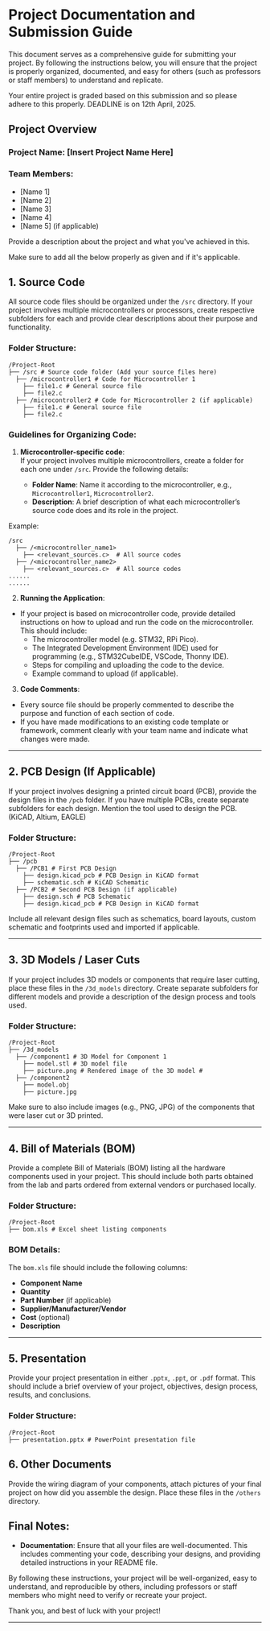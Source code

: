 # Project Documentation and Submission Guide

This document serves as a comprehensive guide for submitting your project. By following the instructions below, you will ensure that the project is properly organized, documented, and easy for others (such as professors or staff members) to understand and replicate.

Your entire project is graded based on this submission and so please adhere to this properly. DEADLINE is on 12th April, 2025.

## Project Overview

### Project Name: [Insert Project Name Here]
### Team Members:
- [Name 1]
- [Name 2]
- [Name 3]
- [Name 4]
- [Name 5] (if applicable)

Provide a description about the project and what you've achieved in this.

Make sure to add all the below properly as given and if it's applicable.

## 1. Source Code

All source code files should be organized under the `/src` directory. If your project involves multiple microcontrollers or processors, create respective subfolders for each and provide clear descriptions about their purpose and functionality.

### Folder Structure:
```plaintext
/Project-Root 
├── /src # Source code folder (Add your source files here) 
  ├── /microcontroller1 # Code for Microcontroller 1 
    ├── file1.c # General source file 
    ├── file2.c
  ├── /microcontroller2 # Code for Microcontroller 2 (if applicable) 
    ├── file1.c # General source file 
    ├── file2.c
```

### Guidelines for Organizing Code:
1. **Microcontroller-specific code**:  
   If your project involves multiple microcontrollers, create a folder for each one under `/src`. Provide the following details:
   
   - **Folder Name**: Name it according to the microcontroller, e.g., `Microcontroller1`, `Microcontroller2`.
   - **Description**: A brief description of what each microcontroller’s source code does and its role in the project.

Example:
```plaintext
/src 
  ├── /<microcontroller_name1> 
    ├── <relevant_sources.c>  # All source codes
  ├── /<microcontroller_name2> 
    ├── <relevant_sources.c>  # All source codes
......
......
```


2. **Running the Application**:
- If your project is based on microcontroller code, provide detailed instructions on how to upload and run the code on the microcontroller. This should include:
  - The microcontroller model (e.g. STM32, RPi Pico).
  - The Integrated Development Environment (IDE) used for programming (e.g., STM32CubeIDE, VSCode, Thonny IDE).
  - Steps for compiling and uploading the code to the device.
  - Example command to upload (if applicable).

3. **Code Comments**:
- Every source file should be properly commented to describe the purpose and function of each section of code.
- If you have made modifications to an existing code template or framework, comment clearly with your team name and indicate what changes were made.

---

## 2. PCB Design (If Applicable)

If your project involves designing a printed circuit board (PCB), provide the design files in the `/pcb` folder. If you have multiple PCBs, create separate subfolders for each design. Mention the tool used to design the PCB. (KiCAD, Altium, EAGLE)

### Folder Structure:
```plaintext
/Project-Root 
├── /pcb 
  ├── /PCB1 # First PCB Design 
    ├── design.kicad_pcb # PCB Design in KiCAD format 
    ├── schematic.sch # KiCAD Schematic 
  ├── /PCB2 # Second PCB Design (if applicable) 
    ├── design.sch # PCB Schematic
    ├── design.kicad_pcb # PCB Design in KiCAD format 
```
Include all relevant design files such as schematics, board layouts, custom schematic and footprints used and imported if applicable.

---

## 3. 3D Models / Laser Cuts

If your project includes 3D models or components that require laser cutting, place these files in the `/3d_models` directory. Create separate subfolders for different models and provide a description of the design process and tools used.

### Folder Structure:
```plaintext
/Project-Root 
├── /3d_models 
  ├── /component1 # 3D Model for Component 1 
    ├── model.stl # 3D model file 
    ├── picture.png # Rendered image of the 3D model #
  ├── /component2 
    ├── model.obj 
    ├── picture.jpg
```
Make sure to also include images (e.g., PNG, JPG) of the components that were laser cut or 3D printed.

---

## 4. Bill of Materials (BOM)

Provide a complete Bill of Materials (BOM) listing all the hardware components used in your project. This should include both parts obtained from the lab and parts ordered from external vendors or purchased locally.

### Folder Structure:
```plaintext
/Project-Root 
├── bom.xls # Excel sheet listing components
```

### BOM Details:
The `bom.xls` file should include the following columns:
- **Component Name**
- **Quantity**
- **Part Number** (if applicable)
- **Supplier/Manufacturer/Vendor**
- **Cost** (optional)
- **Description**

---

## 5. Presentation

Provide your project presentation in either `.pptx`, `.ppt`, or `.pdf` format. This should include a brief overview of your project, objectives, design process, results, and conclusions.

### Folder Structure:
```plaintext
/Project-Root 
├── presentation.pptx # PowerPoint presentation file
```

## 6. Other Documents

Provide the wiring diagram of your components, attach pictures of your final project on how did you assemble the design. Place these files in the `/others` directory.

## Final Notes:
- **Documentation**: Ensure that all your files are well-documented. This includes commenting your code, describing your designs, and providing detailed instructions in your README file.

By following these instructions, your project will be well-organized, easy to understand, and reproducible by others, including professors or staff members who might need to verify or recreate your project.

Thank you, and best of luck with your project!

---
